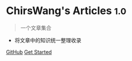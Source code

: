 
# ChirsWang's Articles <small>1.0</small>

> 一个文章集合

- 将文章中的知识统一整理收录

[GitHub](https://github.com/SilverComet7/My-Article-collection)
[Get Started](/?id=功能一览)